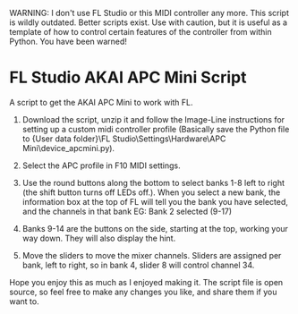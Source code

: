 WARNING: I don't use FL Studio or this MIDI controller any more. This script is wildly outdated. Better scripts exist. Use with caution, but it is useful as a template of how to control certain features of the controller from within Python. You have been warned!
# FL Studio AKAI APC Mini Script
A script to get the AKAI APC Mini to work with FL. 

1) Download the script, unzip it and follow the Image-Line instructions for setting up a custom midi controller profile (Basically save the Python file to {User data folder}\FL Studio\Settings\Hardware\APC Mini\device_apcmini.py).

2) Select the APC profile in F10 MIDI settings.

3) Use the round buttons along the bottom to select banks 1-8 left to right (the shift button turns off LEDs off.). When you select a new bank, the information box at the top of FL will tell you the bank you have selected, and the channels in that bank EG: Bank 2 selected (9-17)

4) Banks 9-14 are the buttons on the side, starting at the top, working your way down. They will also display the hint.

5) Move the sliders to move the mixer channels. Sliders are assigned per bank, left to right, so in bank 4, slider 8 will control channel 34.

Hope you enjoy this as much as I enjoyed making it. The script file is open source, so feel free to make any changes you like, and share them if you want to.
